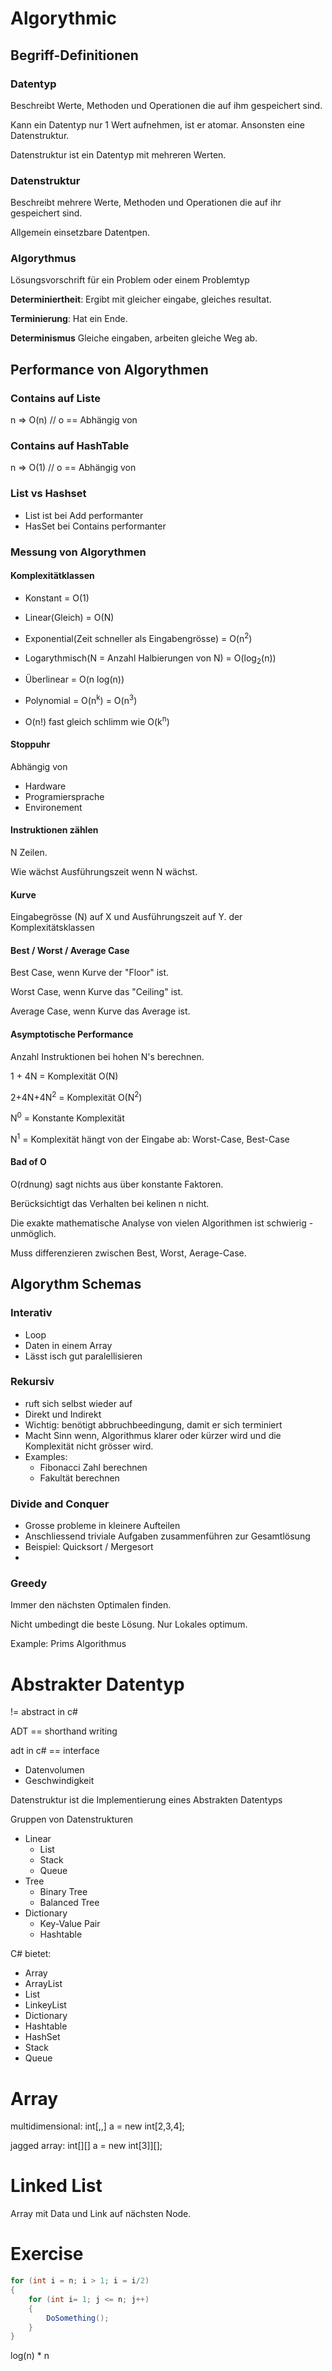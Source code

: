 # Algorythmic

## Begriff-Definitionen

### Datentyp

Beschreibt Werte, Methoden und Operationen die auf ihm gespeichert sind.

Kann ein Datentyp nur 1 Wert aufnehmen, ist er atomar. Ansonsten eine Datenstruktur.

Datenstruktur ist ein Datentyp mit mehreren Werten.

### Datenstruktur

Beschreibt mehrere Werte, Methoden und Operationen die auf ihr gespeichert sind.

Allgemein einsetzbare Datentpen.

### Algorythmus

Lösungsvorschrift für ein Problem oder einem Problemtyp

**Determiniertheit**: Ergibt mit gleicher eingabe, gleiches resultat.

**Terminierung**: Hat ein Ende.

**Determinismus** Gleiche eingaben, arbeiten gleiche Weg ab.



## Performance von Algorythmen

### Contains auf Liste

n => O(n)		// o == Abhängig von

### Contains auf HashTable

n => O(1)		// o == Abhängig von



### List vs Hashset

* List ist bei Add performanter
* HasSet bei Contains performanter



### Messung von Algorythmen

#### Komplexitätklassen

* Konstant = O(1)
* Linear(Gleich) = O(N)

* Exponential(Zeit schneller als Eingabengrösse)  = O(n<sup>2</sup>)
* Logarythmisch(N = Anzahl Halbierungen von N) = O(log<sub>2</sub>(n))
* Überlinear = O(n log(n))
* Polynomial = O(n<sup>k</sup>) = O(n<sup>3</sup>)
* O(n!) fast gleich schlimm wie O(k<sup>n</sup>)

#### Stoppuhr

Abhängig von

* Hardware
* Programiersprache
* Environement

#### Instruktionen zählen

N Zeilen.

Wie wächst Ausführungszeit wenn N wächst.

#### Kurve

Eingabegrösse (N) auf X und Ausführungszeit auf Y. der Komplexitätsklassen

#### Best / Worst / Average Case

Best Case, wenn Kurve der "Floor" ist.

Worst Case, wenn Kurve das "Ceiling" ist.

Average Case, wenn Kurve das Average ist.

#### Asymptotische Performance

Anzahl Instruktionen bei hohen N's berechnen.

1 + 4N = Komplexität O(N)

2+4N+4N<sup>2</sup> = Komplexität O(N<sup>2</sup>)

N<sup>0</sup> = Konstante Komplexität

N<sup>1</sup> = Komplexität hängt von der Eingabe ab: Worst-Case, Best-Case

#### Bad of O

O(rdnung) sagt nichts aus über konstante Faktoren.

Berücksichtigt das Verhalten bei kelinen n nicht.

Die exakte mathematische Analyse von vielen Algorithmen ist schwierig - unmöglich.

Muss differenzieren zwischen Best, Worst, Aerage-Case.



## Algorythm Schemas

### Interativ

* Loop
* Daten in einem Array
* Lässt isch gut paralellisieren

### Rekursiv

* ruft sich selbst wieder auf
* Direkt und Indirekt
* Wichtig: benötigt abbruchbeedingung, damit er sich terminiert
* Macht Sinn wenn, Algorithmus klarer oder kürzer wird und die Komplexität nicht grösser wird.
* Examples:
  * Fibonacci Zahl berechnen
  * Fakultät berechnen

### Divide and Conquer

*  Grosse probleme in kleinere Aufteilen
  * Anschliessend triviale Aufgaben zusammenführen zur Gesamtlösung
* Beispiel: Quicksort / Mergesort
* 

### Greedy

Immer den nächsten Optimalen finden.

Nicht umbedingt die beste Lösung. Nur Lokales optimum.

Example: Prims Algorithmus



# Abstrakter Datentyp

!= abstract in c#

ADT == shorthand writing

adt in c# == interface



* Datenvolumen
* Geschwindigkeit

Datenstruktur ist die Implementierung eines Abstrakten Datentyps



Gruppen von Datenstrukturen

* Linear
  * List
  * Stack
  * Queue
* Tree
  * Binary Tree
  * Balanced Tree
* Dictionary
  * Key-Value Pair
  * Hashtable



C# bietet:

* Array
* ArrayList
* List
* LinkeyList
* Dictionary
* Hashtable
* HashSet
* Stack
* Queue

# Array

multidimensional: int[,,] a = new int[2,3,4];

jagged array: int\[][] a = new int\[3]][];

# Linked List

Array mit Data und Link auf nächsten Node.

# Exercise

```c#
for (int i = n; i > 1; i = i/2)
{
    for (int i= 1; j <= n; j++)
    {
        DoSomething();
    }
}
```

 log(n) * n


